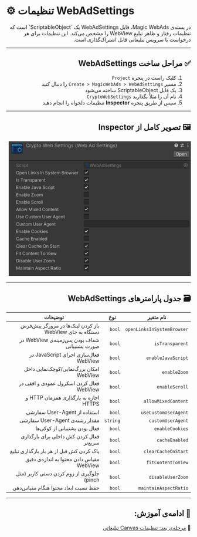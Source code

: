 # ⚙️ تنظیمات WebAdSettings

<div dir="rtl">
در بسته‌ی Magic WebAds، فایل WebAdSettings یک `ScriptableObject` است که تنظیمات رفتار و ظاهر تبلیغ WebView را مشخص می‌کند. این تنظیمات برای هر درخواست یا سرویس تبلیغاتی قابل اشتراک‌گذاری است.

---

## ✅ مراحل ساخت WebAdSettings

1. کلیک راست در پنجره `Project`
2. مسیر `Create > MagicWebAds > WebAdSettings` را دنبال کنید
3. یک فایل ScriptableObject ساخته می‌شود
4. نام آن را مثلاً بگذارید `CryptoWebSettings`
5. سپس از طریق پنجره **Inspector** تنظیمات دلخواه را انجام دهید

---

## 🖼 تصویر کامل از Inspector

<p dir="rtl">
<img src="../Images/webadsettings-inspector.png" alt="WebAdSettings Inspector">
</p>

---

## 🗃 جدول پارامترهای WebAdSettings

| نام متغیر              | نوع         | توضیحات                                                                 |
|------------------------|--------------|--------------------------------------------------------------------------|
| `openLinksInSystemBrowser` | `bool`       | باز کردن لینک‌ها در مرورگر پیش‌فرض دستگاه به جای WebView             |
| `isTransparent`        | `bool`       | شفاف بودن پس‌زمینه‌ی WebView در صورت پشتیبانی                         |
| `enableJavaScript`     | `bool`       | فعال‌سازی اجرای JavaScript در WebView                                   |
| `enableZoom`           | `bool`       | امکان بزرگ‌نمایی/کوچک‌نمایی داخل WebView                               |
| `enableScroll`         | `bool`       | فعال کردن اسکرول عمودی و افقی در WebView                               |
| `allowMixedContent`    | `bool`       | اجازه به بارگذاری همزمان HTTP و HTTPS                                  |
| `useCustomUserAgent`   | `bool`       | استفاده از User-Agent سفارشی                                            |
| `customUserAgent`      | `string`     | مقدار رشته‌ی User-Agent سفارشی                                          |
| `enableCookies`        | `bool`       | فعال بودن پشتیبانی از کوکی‌ها                                          |
| `cacheEnabled`         | `bool`       | فعال کردن کش داخلی برای بارگذاری سریع‌تر                              |
| `clearCacheOnStart`    | `bool`       | پاک کردن کش قبل از هر بار بارگذاری تبلیغ                              |
| `fitContentToView`     | `bool`       | مقیاس دادن محتوا به اندازه‌ی دقیق WebView                             |
| `disableUserZoom`      | `bool`       | جلوگیری از زوم کردن دستی کاربر (مثل pinch)                            |
| `maintainAspectRatio`  | `bool`       | حفظ نسبت ابعاد محتوا هنگام مقیاس‌دهی                                  |

---

## 🧩 ادامه‌ی آموزش:
📄 [مرحله‌ی بعد: تنظیمات Canvas تبلیغاتی](canvas-setup.md)
</div>